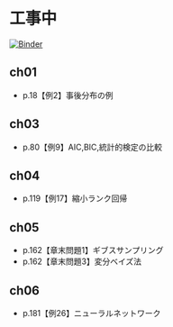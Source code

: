 # 工事中

[![Binder](https://mybinder.org/badge_logo.svg)](https://mybinder.org/v2/gh/fujihiraryo/watanabe-bayes/develop)

## ch01
- p.18【例2】事後分布の例

## ch03
- p.80【例9】AIC,BIC,統計的検定の比較

## ch04
- p.119【例17】縮小ランク回帰

## ch05
- p.162【章末問題1】ギブスサンプリング
- p.162【章末問題3】変分ベイズ法

## ch06
- p.181【例26】ニューラルネットワーク
